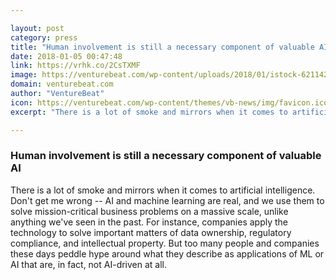 ```yaml
---

layout: post
category: press
title: "Human involvement is still a necessary component of valuable AI"
date: 2018-01-05 00:47:48
link: https://vrhk.co/2CsTXMF
image: https://venturebeat.com/wp-content/uploads/2018/01/istock-621142710-e1515101522754.jpg?fit=780%2C520&strip=all
domain: venturebeat.com
author: "VentureBeat"
icon: https://venturebeat.com/wp-content/themes/vb-news/img/favicon.ico
excerpt: "There is a lot of smoke and mirrors when it comes to artificial intelligence. Don't get me wrong -- AI and machine learning are real, and we use them to solve mission-critical business problems on a massive scale, unlike anything we've seen in the past. For instance, companies apply the technology to solve important matters of data ownership, regulatory compliance, and intellectual property. But too many people and companies these days peddle hype around what they describe as applications of ML or AI that are, in fact, not AI-driven at all."

---
```


### Human involvement is still a necessary component of valuable AI

There is a lot of smoke and mirrors when it comes to artificial intelligence. Don't get me wrong -- AI and machine learning are real, and we use them to solve mission-critical business problems on a massive scale, unlike anything we've seen in the past. For instance, companies apply the technology to solve important matters of data ownership, regulatory compliance, and intellectual property. But too many people and companies these days peddle hype around what they describe as applications of ML or AI that are, in fact, not AI-driven at all.